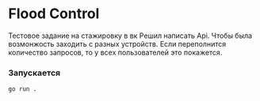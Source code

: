 # Flood Control
Тестовое задание на стажировку в вк
Решил написать Api. Чтобы была возмонжость заходить с разных устройств. Если переполнится количество запросов, то у всех пользователей это покажется.

### Запускается
```
go run .
```
